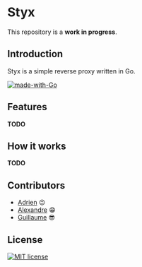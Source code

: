 # Styx 

This repository is a **work in progress**.

## Introduction

Styx is a simple reverse proxy written in Go.

[![made-with-Go](https://img.shields.io/badge/Made%20with-Go-1f425f.svg)](http://golang.org)



## Features

**TODO**

## How it works

**TODO**

## Contributors

- [Adrien](https://github.com/AdrienVerdier) 😉
- [Alexandre](https://github.com/TurpinA) 😁
- [Guillaume](https://github.com/GuillaumeBchd) 😎


## License

[![MIT license](https://img.shields.io/badge/License-MIT-blue.svg)](../master/LICENSE)
